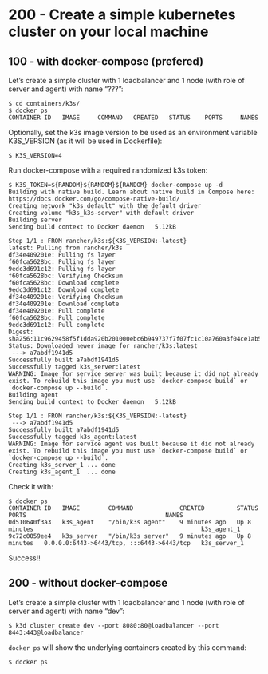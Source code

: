 # 200 - Create a simple kubernetes cluster on your local machine

## 100 - with docker-compose (prefered)

Let’s create a simple cluster with 1 loadbalancer and 1 node (with role of server and agent) with name “???”:

```
$ cd containers/k3s/
$ docker ps
CONTAINER ID   IMAGE     COMMAND   CREATED   STATUS    PORTS     NAMES
```

Optionally, set the k3s image version to be used as an environment variable K3S_VERSION (as it will be used in Dockerfile):

```
$ K3S_VERSION=4
```

Run docker-compose with a required randomized k3s token:

```
$ K3S_TOKEN=${RANDOM}${RANDOM}${RANDOM} docker-compose up -d
Building with native build. Learn about native build in Compose here: https://docs.docker.com/go/compose-native-build/
Creating network "k3s_default" with the default driver
Creating volume "k3s_k3s-server" with default driver
Building server
Sending build context to Docker daemon   5.12kB

Step 1/1 : FROM rancher/k3s:${K3S_VERSION:-latest}
latest: Pulling from rancher/k3s
df34e409201e: Pulling fs layer
f60fca5628bc: Pulling fs layer
9edc3d691c12: Pulling fs layer
f60fca5628bc: Verifying Checksum
f60fca5628bc: Download complete
9edc3d691c12: Download complete
df34e409201e: Verifying Checksum
df34e409201e: Download complete
df34e409201e: Pull complete
f60fca5628bc: Pull complete
9edc3d691c12: Pull complete
Digest: sha256:11c9629458f5f1dda920b201000ebc6b949737f7f07fc1c10a760a3f04ce1ab5
Status: Downloaded newer image for rancher/k3s:latest
 ---> a7abdf1941d5
Successfully built a7abdf1941d5
Successfully tagged k3s_server:latest
WARNING: Image for service server was built because it did not already exist. To rebuild this image you must use `docker-compose build` or `docker-compose up --build`.
Building agent
Sending build context to Docker daemon   5.12kB

Step 1/1 : FROM rancher/k3s:${K3S_VERSION:-latest}
 ---> a7abdf1941d5
Successfully built a7abdf1941d5
Successfully tagged k3s_agent:latest
WARNING: Image for service agent was built because it did not already exist. To rebuild this image you must use `docker-compose build` or `docker-compose up --build`.
Creating k3s_server_1 ... done
Creating k3s_agent_1  ... done
```

Check it with:

```
$ docker ps
CONTAINER ID   IMAGE        COMMAND             CREATED         STATUS         PORTS                                       NAMES
0d510640f3a3   k3s_agent    "/bin/k3s agent"    9 minutes ago   Up 8 minutes                                               k3s_agent_1
9c72c0059ee4   k3s_server   "/bin/k3s server"   9 minutes ago   Up 8 minutes   0.0.0.0:6443->6443/tcp, :::6443->6443/tcp   k3s_server_1
```

Success!!

## 200 - without docker-compose

Let’s create a simple cluster with 1 loadbalancer and 1 node (with role of server and agent) with name “dev”:

```$ k3d cluster create dev --port 8080:80@loadbalancer --port 8443:443@loadbalancer```

```docker ps``` will show the underlying containers created by this command:

```
$ docker ps

```
